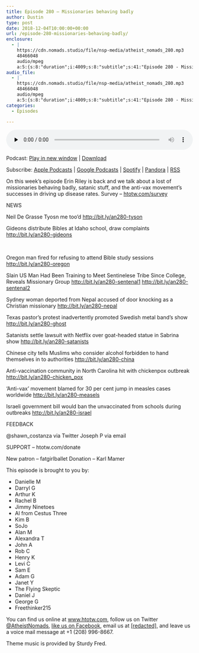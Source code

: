 ```yaml
---
title: Episode 280 – Missionaries behaving badly
author: Dustin
type: post
date: 2018-12-04T10:00:00+00:00
url: /episode-280-missionaries-behaving-badly/
enclosure:
  - |
    https://cdn.nomads.studio/file/nsp-media/atheist_nomads_280.mp3
    48466048
    audio/mpeg
    a:5:{s:8:"duration";i:4009;s:8:"subtitle";s:41:"Episode 280 - Missionaries behaving badly";s:6:"author";s:43:"Dustin Williams, Lauren Studley, Erin Riley";s:12:"itunes_image";s:83:"https://cdn.nomads.studio/file/nsp-media/itunes-cover-1400x1400.jpg";s:8:"explicit";i:1;}
audio_file:
  - |
    https://cdn.nomads.studio/file/nsp-media/atheist_nomads_280.mp3
    48466048
    audio/mpeg
    a:5:{s:8:"duration";i:4009;s:8:"subtitle";s:41:"Episode 280 - Missionaries behaving badly";s:6:"author";s:43:"Dustin Williams, Lauren Studley, Erin Riley";s:12:"itunes_image";s:83:"https://cdn.nomads.studio/file/nsp-media/itunes-cover-1400x1400.jpg";s:8:"explicit";i:1;}
categories:
  - Episodes

---
```

<div itemscope itemtype="http://schema.org/AudioObject">
  <meta itemprop="name" content="Episode 280 &#8211; Missionaries behaving badly" />
  
  <meta itemprop="uploadDate" content="2018-12-04T03:00:00-07:00" />
  
  <meta itemprop="encodingFormat" content="audio/mpeg" />
  
  <meta itemprop="description" content="On this week's episode Erin Riley is back and we talk about a lost of missionaries behaving badly, satanic stuff, and the anti-vax movement's successes in driving up disease rates.  Survey - htotw.com/survey NEWS Neil De Grasse Tyosn me too’d http://..." />
  
  <meta itemprop="contentUrl" content="https://dts.podtrac.com/redirect.mp3/cdn.nomads.studio/file/nsp-media/atheist_nomads_280.mp3" />
  
  <meta itemprop="contentSize" content="46.2" />
  </p> 
  
  <div class="powerpress_player" id="powerpress_player_8543">
    <audio class="wp-audio-shortcode" id="audio-5035-287" preload="none" style="width: 100%;" controls="controls"><source type="audio/mpeg" src="https://dts.podtrac.com/redirect.mp3/cdn.nomads.studio/file/nsp-media/atheist_nomads_280.mp3?_=287" /><a href="https://dts.podtrac.com/redirect.mp3/cdn.nomads.studio/file/nsp-media/atheist_nomads_280.mp3">https://dts.podtrac.com/redirect.mp3/cdn.nomads.studio/file/nsp-media/atheist_nomads_280.mp3</a></audio>
  </div>
</div>

<p class="powerpress_links powerpress_links_mp3">
  Podcast: <a href="https://dts.podtrac.com/redirect.mp3/cdn.nomads.studio/file/nsp-media/atheist_nomads_280.mp3" class="powerpress_link_pinw" target="_blank" title="Play in new window" onclick="return powerpress_pinw('https://htotw.com/?powerpress_pinw=5035-podcast');" rel="nofollow">Play in new window</a> | <a href="https://dts.podtrac.com/redirect.mp3/cdn.nomads.studio/file/nsp-media/atheist_nomads_280.mp3" class="powerpress_link_d" title="Download" rel="nofollow" download="atheist_nomads_280.mp3">Download</a>
</p>

<p class="powerpress_links powerpress_subscribe_links">
  Subscribe: <a href="https://podcasts.apple.com/us/podcast/humanists-take-on-the-world/id530050098?mt=2&ls=1" class="powerpress_link_subscribe powerpress_link_subscribe_itunes" target="_blank" title="Subscribe on Apple Podcasts" rel="nofollow">Apple Podcasts</a> | <a href="https://www.google.com/podcasts?feed=aHR0cDovL2F0aGVpc3Rub21hZHMubGlic3luLmNvbS9yc3M%3D" class="powerpress_link_subscribe powerpress_link_subscribe_googleplay" target="_blank" title="Subscribe on Google Podcasts" rel="nofollow">Google Podcasts</a> | <a href="https://open.spotify.com/show/3LzK2xZGike6Tc1GEMtMbr?si=LieN9SNuTpq96smuaUsH8A" class="powerpress_link_subscribe powerpress_link_subscribe_spotify" target="_blank" title="Subscribe on Spotify" rel="nofollow">Spotify</a> | <a href="https://www.pandora.com/podcast/atheist-nomads/PC:10122?corr=62071012&part=ug" class="powerpress_link_subscribe powerpress_link_subscribe_pandora" target="_blank" title="Subscribe on Pandora" rel="nofollow">Pandora</a> | <a href="https://htotw.com/feed/podcast/" class="powerpress_link_subscribe powerpress_link_subscribe_rss" target="_blank" title="Subscribe via RSS" rel="nofollow">RSS</a>
</p>

On this week&#8217;s episode Erin Riley is back and we talk about a lost of missionaries behaving badly, satanic stuff, and the anti-vax movement&#8217;s successes in driving up disease rates. Survey &#8211; <a href= "https://htotw.com/survey">htotw.com/survey</a>

NEWS

Neil De Grasse Tyosn me too’d <a href="http://bit.ly/an280-tyson" target="_blank" rel="noopener">http://bit.ly/an280-tyson</a>

Gideons distribute Bibles at Idaho school, draw complaints <a href="http://bit.ly/an280-gideons" target="_blank" rel="noopener">http://bit.ly/an280-gideons</a>

 

Oregon man fired for refusing to attend Bible study sessions <a href="http://bit.ly/an280-oregon" target="_blank" rel="noopener">http://bit.ly/an280-oregon</a>

Slain US Man Had Been Training to Meet Sentinelese Tribe Since College, Reveals Missionary Group <a href="http://bit.ly/an280-sentenal1" target="_blank" rel="noopener">http://bit.ly/an280-sentenal1</a> <a href="http://bit.ly/an280-sentenal2" target="_blank" rel="noopener">http://bit.ly/an280-sentenal2</a>

Sydney woman deported from Nepal accused of door knocking as a Christian missionary <a href="http://bit.ly/an280-nepal" target="_blank" rel="noopener">http://bit.ly/an280-nepal</a>

Texas pastor&#8217;s protest inadvertently promoted Swedish metal band&#8217;s show <a href="http://bit.ly/an280-ghost" target="_blank" rel="noopener">http://bit.ly/an280-ghost</a>

Satanists settle lawsuit with Netflix over goat-headed statue in Sabrina show <a href="http://bit.ly/an280-satanists" target="_blank" rel="noopener">http://bit.ly/an280-satanists</a>

Chinese city tells Muslims who consider alcohol forbidden to hand themselves in to authorities <a href="http://bit.ly/an280-china" target="_blank" rel="noopener">http://bit.ly/an280-china</a>

Anti-vaccination community in North Carolina hit with chickenpox outbreak <a href="http://bit.ly/an280-chicken_pox" target="_blank" rel="noopener">http://bit.ly/an280-chicken_pox</a>

&#8216;Anti-vax&#8217; movement blamed for 30 per cent jump in measles cases worldwide <a href="http://bit.ly/an280-measels" target="_blank" rel="noopener">http://bit.ly/an280-measels</a>

Israeli government bill would ban the unvaccinated from schools during outbreaks <a href="http://bit.ly/an280-israel" target="_blank" rel="noopener">http://bit.ly/an280-israel</a>

FEEDBACK

@shawn_costanza via Twitter Joseph P via email

SUPPORT &#8211; htotw.com/donate

New patron &#8211; fatgirlballet Donation &#8211; Karl Mamer

This episode is brought to you by:

  * Danielle M
  * Darryl G
  * Arthur K
  * Rachel B
  * Jimmy Ninetoes
  * Al from Cestus Three
  * Kim B
  * SoJo
  * Alan M
  * Alexandra T
  * John A
  * Rob C
  * Henry K
  * Levi C
  * Sam E
  * Adam G
  * Janet Y
  * The Flying Skeptic
  * Daniel J
  * George G
  * Freethinker215

You can find us online at <a href="https://www.htotw.com/" target="_blank" rel="noopener">www.htotw.com</a>, follow us on Twitter <a href="https://htotw.com/twitter" target="_blank" rel="noopener">@AtheistNomads</a>, <a href="https://www.facebook.com/AtheistNomads" target="_blank" rel="noopener">like us on Facebook</a>, email us at <a href= "mailto:[redacted]">[redacted]</a>, and leave us a voice mail message at +1 (208) 996-8667.

Theme music is provided by Sturdy Fred.